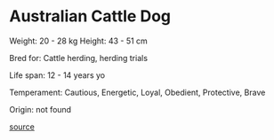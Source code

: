 # Australian Cattle Dog

Weight: 20 - 28 kg
Height: 43 - 51 cm

Bred for: Cattle herding, herding trials

Life span: 12 - 14 years yo

Temperament: Cautious, Energetic, Loyal, Obedient, Protective, Brave

Origin: not found

[source](https://api.thedogapi.com/v1/breeds/21)
